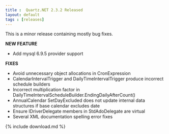 ```yaml
---
title :  Quartz.NET 2.3.2 Released
layout: default
tags : [releases]
---
```


This is a minor release containing mostly bug fixes. 

__NEW FEATURE__

* Add mysql 6.9.5 provider support 

__FIXES__

* Avoid unnecessary object allocations in CronExpression 
* CalendarIntervalTrigger and DailyTimeIntervalTrigger produce incorrect schedule builders 
* Incorrect multiplication factor in DailyTimeIntervalScheduleBuilder.EndingDailyAfterCount() 
* AnnualCalendar SetDayExcluded does not update internal data structures if base calendar excludes date 
* Ensure IDriverDelegate members in StdAdoDelegate are virtual 
* Several XML documentation spelling error fixes

{% include download.md %}
